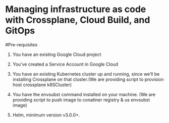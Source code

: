 # Managing infrastructure as code with Crossplane, Cloud Build, and GitOps

#Pre-requisites

1. You have an existing Google Cloud project

2. You’ve created a Service Account in Google Cloud

3. You have an existing Kubernetes cluster up and running, since we’ll be installing Crossplane on that cluster.(We are providing script to provision host crossplane k8SCluster)

4. You have the envsubst command installed on your machine. (We are providing script to push image to conatiner registry & us envsubst image)

5. Helm, minimum version v3.0.0+.
